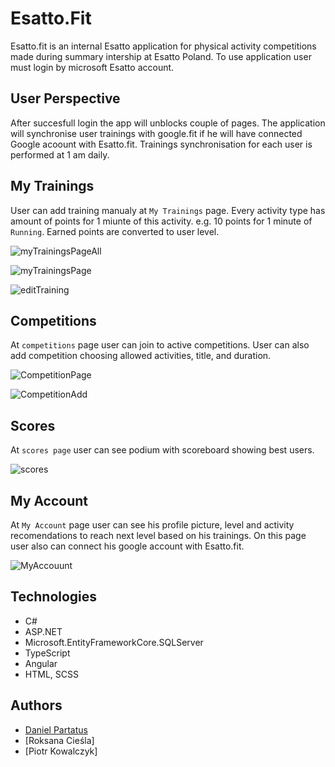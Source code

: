 
# Esatto.Fit

Esatto.fit is an internal Esatto application for physical activity competitions made during summary intership at Esatto Poland. 
To use application user must login by microsoft Esatto account.

## User Perspective

After succesfull login the app will unblocks couple of pages. The application will synchronise user trainings with google.fit if he will have connected Google acoount with Esatto.fit. Trainings synchronisation for each user is performed at 1 am daily.

## My Trainings 

User can add training manualy at `My Trainings` page. 
Every activity type has amount of points for 1 miunte of this activity. e.g. 10 points for 1 minute of `Running`.
Earned points are converted to user level.

![myTrainingsPageAll](https://github.com/DanP412/Esatto.Fit/assets/92109490/cd2b7c8a-bbca-4b33-be00-6328bcab54af)

![myTrainingsPage](https://github.com/DanP412/Esatto.Fit/assets/92109490/31ff2a2c-5e7a-4a00-b590-90b3f92743ca)

![editTraining](https://github.com/DanP412/Esatto.Fit/assets/92109490/1be9c90f-168f-4c43-a47d-118f07d4a518)

## Competitions

At `competitions` page user can join to active competitions. User can also add competition choosing allowed activities, title, and duration. 

![CompetitionPage](https://github.com/DanP412/Esatto.Fit/assets/92109490/0322598f-9a7a-4005-af8d-42b0b4553558)

![CompetitionAdd](https://github.com/DanP412/Esatto.Fit/assets/92109490/e983b757-7ccc-4297-8ec8-1d55c5663c48)


## Scores 

At `scores page` user can see podium with scoreboard showing best users. 

![scores](https://github.com/DanP412/Esatto.Fit/assets/92109490/6081573a-0f13-4f67-9868-4ada3ec272bb)


## My Account 

At `My Account` page user can see his profile picture, level and activity recomendations to reach next level based on his trainings.
On this page user also can connect his google account with Esatto.fit.

![MyAccouunt](https://github.com/DanP412/Esatto.Fit/assets/92109490/41b80eed-127c-4642-b604-48145480c57e)


## Technologies

- C# 
- ASP.NET 
- Microsoft.EntityFrameworkCore.SQLServer 
- TypeScript
- Angular 
- HTML, SCSS
## Authors

- [Daniel Partatus](https://github.com/BugLurker404)
- [Roksana Cieśla]
- [Piotr Kowalczyk]

